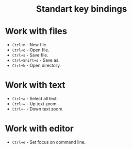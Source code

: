 <h1 align="center">Standart key bindings</h1>

# Work with files

* `Ctrl+n` - New file.
* `Ctrl+o` - Open file.
* `Ctrl+s` - Save file.
* `Ctrl+Shift+s` - Save as.
* `Ctrl+k` - Open directory.

# Work with text

* `Ctrl+a` - Select all text.
* `Ctrl+=` - Up text zoom.
* `Ctrl+-` - Down text zoom.

# Work with editor

* `Ctrl+e` - Set focus on command line.